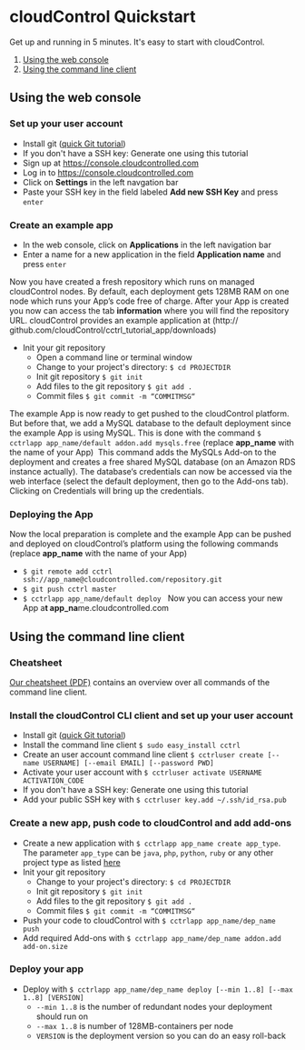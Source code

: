 # cloudControl Quickstart

Get up and running in 5 minutes. It's easy to start with cloudControl.

1. [Using the web console](#using-the-web-console)
1. [Using the command line client](#using-the-command-line-client)

## Using the web console

### Set up your user account
* Install git ([quick Git tutorial](http://rogerdudler.github.com/git-guide/))
* If you don't have a SSH key: Generate one using this tutorial
* Sign up at https://console.cloudcontrolled.com
* Log in to https://console.cloudcontrolled.com
* Click on **Settings** in the left navgation bar 
* Paste your SSH key in the field labeled **Add new SSH Key** and press `enter`
### Create an example app
* In the web console, click on **Applications** in the left navigation bar
* Enter a name for a new application in the field **Application name** and press `enter`

Now you have created a fresh repository which runs on managed cloudControl nodes. By default, each deployment gets 128MB RAM on one node which runs your App’s code free of charge. After your App is created you now can access the tab **information** where you will find the repository URL. cloudControl provides an example application at (http:// github.com/cloudControl/cctrl_tutorial_app/downloads)

* Init your git repository
  * Open a command line or terminal window 
  * Change to your project's directory: `$ cd PROJECTDIR`
  * Init git repository `$ git init`
  * Add files to the git repository `$ git add .`
  * Commit files `$ git commit -m “COMMITMSG“`

The example App is now ready to get pushed to the cloudControl platform. But before that, we add a MySQL database to the default deployment since the example App is using MySQL. This is done with the command `$ cctrlapp app_name/default addon.add mysqls.free` (replace **app_name** with the name of your App)  This command adds the MySQLs Add-on to the deployment and creates a free shared MySQL database (on an Amazon RDS instance actually). The database‘s credentials can now be accessed via the web interface (select the default deployment, then go to the Add-ons tab). Clicking on Credentials will bring up the credentials.

### Deploying the App
Now the local preparation is complete and the example App can be pushed and deployed on cloudControl’s platform using the following commands (replace **app_name** with the name of your App)
* `$ git remote add cctrl ssh://app_name@cloudcontrolled.com/repository.git`
* `$ git push cctrl master`
* `$ cctrlapp app_name/default deploy`
  Now you can access your new App a**t app_na**me.cloudcontrolled.com

## Using the command line client

### Cheatsheet
[Our cheatsheet (PDF)](http://example.org) contains an overview over all commands of the command line client.

### Install the cloudControl CLI client and set up your user account
* Install git ([quick Git tutorial](http://rogerdudler.github.com/git-guide/))
* Install the command line client `$ sudo easy_install cctrl`
* Create an user account command line client `$ cctrluser create [--name USERNAME] [--email EMAIL] [--password PWD]`
* Activate your user account with `$ cctrluser activate USERNAME ACTIVATION_CODE`
* If you don't have a SSH key: Generate one using this tutorial
* Add your public SSH key with `$ cctrluser key.add ~/.ssh/id_rsa.pub`

### Create a new app, push code to cloudControl and add add-ons
* Create a new application with `$ cctrlapp app_name create app_type`. The parameter `app_type` can be `java`, `php`, `python`, `ruby` or any other project type as listed [here](http://www.example.org)
* Init your git repository
  * Change to your project's directory: `$ cd PROJECTDIR`
  * Init git repository `$ git init`
  * Add files to the git repository `$ git add .`
  * Commit files `$ git commit -m “COMMITMSG“`
* Push your code to cloudControl with `$ cctrlapp app_name/dep_name push`
* Add required Add-ons with `$ cctrlapp app_name/dep_name addon.add add-on.size`

### Deploy your app
* Deploy with `$ cctrlapp app_name/dep_name deploy [--min 1..8] [--max 1..8] [VERSION]`
  * `--min 1..8` is the number of redundant nodes your deployment should run on
  * `--max 1..8` is number of 128MB-containers per node
  * `VERSION` is the deployment version so you can do an easy roll-back
